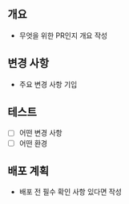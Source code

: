 ## 개요
- 무엇을 위한 PR인지 개요 작성

## 변경 사항
- 주요 변경 사항 기입

## 테스트
- [ ] 어떤 변경 사항
- [ ] 어떤 환경

## 배포 계획
- 배포 전 필수 확인 사항 있다면 작성
